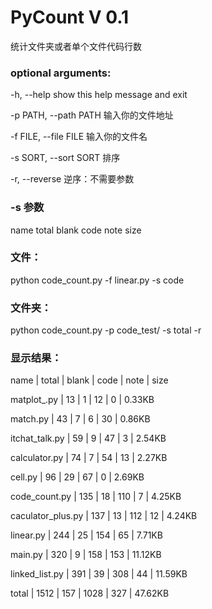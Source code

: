 # PyCount V 0.1
统计文件夹或者单个文件代码行数

### optional arguments:

  -h, --help            show this help message and exit
  
  -p PATH, --path PATH  输入你的文件地址
  
  -f FILE, --file FILE  输入你的文件名
  
  -s SORT, --sort SORT  排序
  
  -r, --reverse         逆序：不需要参数

### -s 参数

name total blank code note size

### 文件：

python code_count.py -f linear.py -s code

### 文件夹：

python code_count.py -p code_test/ -s total -r

### 显示结果：
name         |       total  |   blank | code  |    note | size

matplot_.py     |    13   |     1  |   12   |     0  |   0.33KB

match.py     |       43    |    7  |   6     |    30  |  0.86KB

itchat_talk.py  |    59    |    9  |   47    |    3   |  2.54KB

calculator.py    |   74   |     7  |   54    |    13  |  2.27KB

cell.py     |        96    |    29  |  67   |     0   |  2.69KB

code_count.py   |    135   |    18   | 110   |    7   |  4.25KB

caculator_plus.py | 137   |    13  |  112    |   12  |  4.24KB

linear.py     |      244   |    25  |  154    |   65 |   7.71KB

main.py      |       320  |     9  |   158    |   153 |  11.12KB

linked_list.py  |    391    |   39  |  308    |   44  |  11.59KB

total       |        1512   |   157 |  1028   |   327  | 47.62KB
